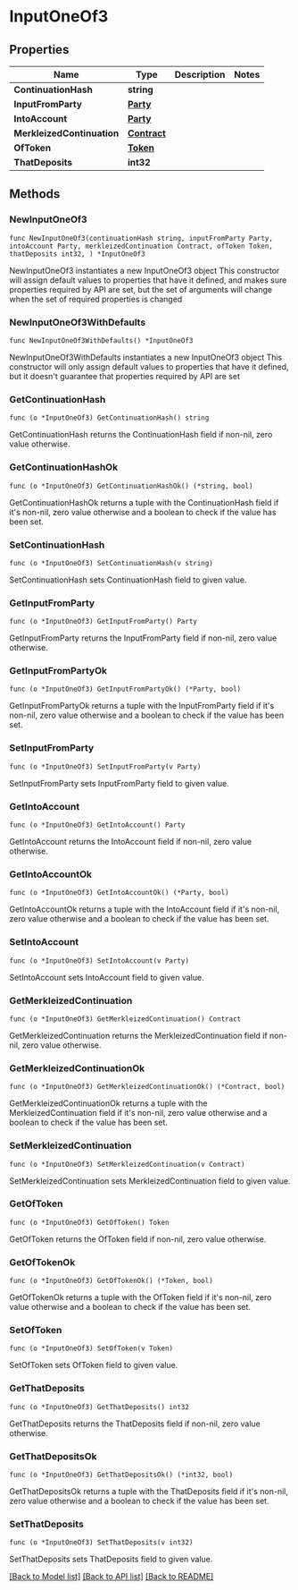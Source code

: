 # InputOneOf3

## Properties

Name | Type | Description | Notes
------------ | ------------- | ------------- | -------------
**ContinuationHash** | **string** |  | 
**InputFromParty** | [**Party**](Party.md) |  | 
**IntoAccount** | [**Party**](Party.md) |  | 
**MerkleizedContinuation** | [**Contract**](Contract.md) |  | 
**OfToken** | [**Token**](Token.md) |  | 
**ThatDeposits** | **int32** |  | 

## Methods

### NewInputOneOf3

`func NewInputOneOf3(continuationHash string, inputFromParty Party, intoAccount Party, merkleizedContinuation Contract, ofToken Token, thatDeposits int32, ) *InputOneOf3`

NewInputOneOf3 instantiates a new InputOneOf3 object
This constructor will assign default values to properties that have it defined,
and makes sure properties required by API are set, but the set of arguments
will change when the set of required properties is changed

### NewInputOneOf3WithDefaults

`func NewInputOneOf3WithDefaults() *InputOneOf3`

NewInputOneOf3WithDefaults instantiates a new InputOneOf3 object
This constructor will only assign default values to properties that have it defined,
but it doesn't guarantee that properties required by API are set

### GetContinuationHash

`func (o *InputOneOf3) GetContinuationHash() string`

GetContinuationHash returns the ContinuationHash field if non-nil, zero value otherwise.

### GetContinuationHashOk

`func (o *InputOneOf3) GetContinuationHashOk() (*string, bool)`

GetContinuationHashOk returns a tuple with the ContinuationHash field if it's non-nil, zero value otherwise
and a boolean to check if the value has been set.

### SetContinuationHash

`func (o *InputOneOf3) SetContinuationHash(v string)`

SetContinuationHash sets ContinuationHash field to given value.


### GetInputFromParty

`func (o *InputOneOf3) GetInputFromParty() Party`

GetInputFromParty returns the InputFromParty field if non-nil, zero value otherwise.

### GetInputFromPartyOk

`func (o *InputOneOf3) GetInputFromPartyOk() (*Party, bool)`

GetInputFromPartyOk returns a tuple with the InputFromParty field if it's non-nil, zero value otherwise
and a boolean to check if the value has been set.

### SetInputFromParty

`func (o *InputOneOf3) SetInputFromParty(v Party)`

SetInputFromParty sets InputFromParty field to given value.


### GetIntoAccount

`func (o *InputOneOf3) GetIntoAccount() Party`

GetIntoAccount returns the IntoAccount field if non-nil, zero value otherwise.

### GetIntoAccountOk

`func (o *InputOneOf3) GetIntoAccountOk() (*Party, bool)`

GetIntoAccountOk returns a tuple with the IntoAccount field if it's non-nil, zero value otherwise
and a boolean to check if the value has been set.

### SetIntoAccount

`func (o *InputOneOf3) SetIntoAccount(v Party)`

SetIntoAccount sets IntoAccount field to given value.


### GetMerkleizedContinuation

`func (o *InputOneOf3) GetMerkleizedContinuation() Contract`

GetMerkleizedContinuation returns the MerkleizedContinuation field if non-nil, zero value otherwise.

### GetMerkleizedContinuationOk

`func (o *InputOneOf3) GetMerkleizedContinuationOk() (*Contract, bool)`

GetMerkleizedContinuationOk returns a tuple with the MerkleizedContinuation field if it's non-nil, zero value otherwise
and a boolean to check if the value has been set.

### SetMerkleizedContinuation

`func (o *InputOneOf3) SetMerkleizedContinuation(v Contract)`

SetMerkleizedContinuation sets MerkleizedContinuation field to given value.


### GetOfToken

`func (o *InputOneOf3) GetOfToken() Token`

GetOfToken returns the OfToken field if non-nil, zero value otherwise.

### GetOfTokenOk

`func (o *InputOneOf3) GetOfTokenOk() (*Token, bool)`

GetOfTokenOk returns a tuple with the OfToken field if it's non-nil, zero value otherwise
and a boolean to check if the value has been set.

### SetOfToken

`func (o *InputOneOf3) SetOfToken(v Token)`

SetOfToken sets OfToken field to given value.


### GetThatDeposits

`func (o *InputOneOf3) GetThatDeposits() int32`

GetThatDeposits returns the ThatDeposits field if non-nil, zero value otherwise.

### GetThatDepositsOk

`func (o *InputOneOf3) GetThatDepositsOk() (*int32, bool)`

GetThatDepositsOk returns a tuple with the ThatDeposits field if it's non-nil, zero value otherwise
and a boolean to check if the value has been set.

### SetThatDeposits

`func (o *InputOneOf3) SetThatDeposits(v int32)`

SetThatDeposits sets ThatDeposits field to given value.



[[Back to Model list]](../README.md#documentation-for-models) [[Back to API list]](../README.md#documentation-for-api-endpoints) [[Back to README]](../README.md)


